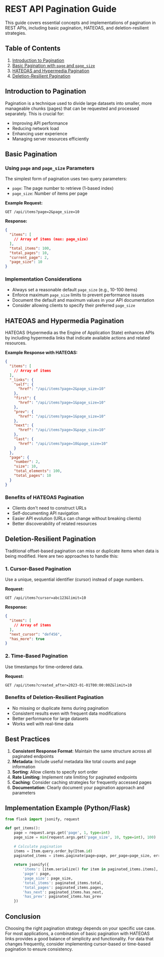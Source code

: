# REST API Pagination Guide

This guide covers essential concepts and implementations of pagination in REST APIs, including basic pagination, HATEOAS, and deletion-resilient strategies.

## Table of Contents
1. [Introduction to Pagination](#introduction-to-pagination)
2. [Basic Pagination with `page` and `page_size`](#basic-pagination)
3. [HATEOAS and Hypermedia Pagination](#hateoas-and-hypermedia-pagination)
4. [Deletion-Resilient Pagination](#deletion-resilient-pagination)

## Introduction to Pagination

Pagination is a technique used to divide large datasets into smaller, more manageable chunks (pages) that can be requested and processed separately. This is crucial for:
- Improving API performance
- Reducing network load
- Enhancing user experience
- Managing server resources efficiently

## Basic Pagination

### Using `page` and `page_size` Parameters

The simplest form of pagination uses two query parameters:
- `page`: The page number to retrieve (1-based index)
- `page_size`: Number of items per page

**Example Request:**
```
GET /api/items?page=2&page_size=10
```

**Response:**
```json
{
  "items": [
    // Array of items (max: page_size)
  ],
  "total_items": 100,
  "total_pages": 10,
  "current_page": 2,
  "page_size": 10
}
```

### Implementation Considerations
- Always set a reasonable default `page_size` (e.g., 10-100 items)
- Enforce maximum `page_size` limits to prevent performance issues
- Document the default and maximum values in your API documentation
- Consider allowing clients to specify their preferred `page_size`

## HATEOAS and Hypermedia Pagination

HATEOAS (Hypermedia as the Engine of Application State) enhances APIs by including hypermedia links that indicate available actions and related resources.

**Example Response with HATEOAS:**
```json
{
  "items": [
    // Array of items
  ],
  "_links": {
    "self": {
      "href": "/api/items?page=2&page_size=10"
    },
    "first": {
      "href": "/api/items?page=1&page_size=10"
    },
    "prev": {
      "href": "/api/items?page=1&page_size=10"
    },
    "next": {
      "href": "/api/items?page=3&page_size=10"
    },
    "last": {
      "href": "/api/items?page=10&page_size=10"
    }
  },
  "page": {
    "number": 2,
    "size": 10,
    "total_elements": 100,
    "total_pages": 10
  }
}
```

### Benefits of HATEOAS Pagination
- Clients don't need to construct URLs
- Self-documenting API navigation
- Easier API evolution (URLs can change without breaking clients)
- Better discoverability of related resources

## Deletion-Resilient Pagination

Traditional offset-based pagination can miss or duplicate items when data is being modified. Here are two approaches to handle this:

### 1. Cursor-Based Pagination
Use a unique, sequential identifier (cursor) instead of page numbers.

**Request:**
```
GET /api/items?cursor=abc123&limit=10
```

**Response:**
```json
{
  "items": [
    // Array of items
  ],
  "next_cursor": "def456",
  "has_more": true
}
```

### 2. Time-Based Pagination
Use timestamps for time-ordered data.

**Request:**
```
GET /api/items?created_after=2023-01-01T00:00:00Z&limit=10
```

### Benefits of Deletion-Resilient Pagination
- No missing or duplicate items during pagination
- Consistent results even with frequent data modifications
- Better performance for large datasets
- Works well with real-time data

## Best Practices

1. **Consistent Response Format**: Maintain the same structure across all paginated endpoints
2. **Metadata**: Include useful metadata like total counts and page information
3. **Sorting**: Allow clients to specify sort order
4. **Rate Limiting**: Implement rate limiting for paginated endpoints
5. **Caching**: Consider caching strategies for frequently accessed pages
6. **Documentation**: Clearly document your pagination approach and parameters

## Implementation Example (Python/Flask)

```python
from flask import jsonify, request

def get_items():
    page = request.args.get('page', 1, type=int)
    page_size = min(request.args.get('page_size', 10, type=int), 100)
    
    # Calculate pagination
    items = Item.query.order_by(Item.id)
    paginated_items = items.paginate(page=page, per_page=page_size, error_out=False)
    
    return jsonify({
        'items': [item.serialize() for item in paginated_items.items],
        'page': page,
        'page_size': page_size,
        'total_items': paginated_items.total,
        'total_pages': paginated_items.pages,
        'has_next': paginated_items.has_next,
        'has_prev': paginated_items.has_prev
    })
```

## Conclusion

Choosing the right pagination strategy depends on your specific use case. For most applications, a combination of basic pagination with HATEOAS links provides a good balance of simplicity and functionality. For data that changes frequently, consider implementing cursor-based or time-based pagination to ensure consistency.

